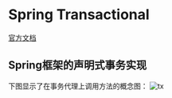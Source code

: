 # Spring Transactional

[官方文档](https://docs.spring.io/spring-framework/docs/current/spring-framework-reference/data-access.html#transaction)

## Spring框架的声明式事务实现

下图显示了在事务代理上调用方法的概念图：
![tx](/img/spring/tx.png)